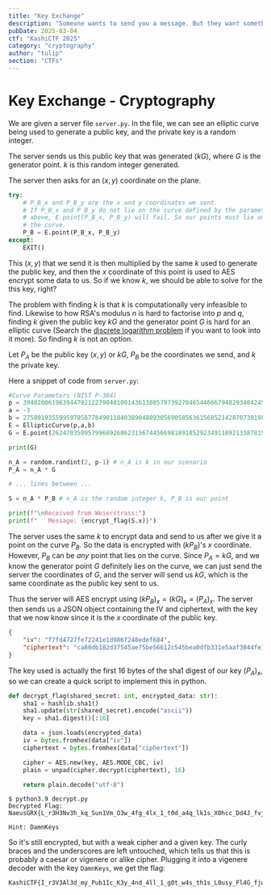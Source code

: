 ```yaml
---
title: "Key Exchange"
description: "Someone wants to send you a message. But they want something from you first."
pubDate: 2025-03-04
ctf: "KashiCTF 2025"
category: "cryptography"
author: "tulip"
section: "CTFs"
---
```


# Key Exchange - Cryptography

We are given a server file `server.py`. In the file, we can see an elliptic curve being used to generate a public key, and the private key is a random integer.

The server sends us this public key that was generated $(kG)$, where $G$ is the generator point. $k$ is this random integer generated. 

The server then asks for an $(x,y)$ coordinate on the plane.

```py
try:
    # P_B_x and P_B_y are the x and y coordinates we sent.
    # If P_B_x and P_B_y do not lie on the curve defined by the parameters
    # above, E.point(P_B_x, P_B_y) will fail. So our points must lie on 
    # the curve.
    P_B = E.point(P_B_x, P_B_y)
except:
    EXIT()
```

This $(x,y)$ that we send it is then multiplied by the same $k$ used to generate the public key, and then the $x$ coordinate of this point is used to AES encrypt some data to us. So if we know $k$, we should be able to solve for the this key, right?

The problem with finding $k$ is that $k$ is computationally very infeasible to find. Likewise to how RSA's modulus $n$ is hard to factorise into $p$ and $q$, finding $k$ given the public key $kG$ and the generator point $G$ is hard for an elliptic curve (Search the [discrete logarithm problem](https://enigbe.medium.com/about-elliptic-curves-and-dlp-ed76c5e27497) if you want to look into it more). So finding $k$ is not an option.

Let $P_A$ be the public key $(x,y)$ or $kG$, $P_B$ be the coordinates we send, and $k$ the private key.

Here a snippet of code from `server.py`:

```py
#Curve Parameters (NIST P-384)
p = 3940200619639447921227904010014361380579739270465446667948293404245721771496870329047266088258938001861606973112319
a = -3
b = 27580193559959705877849011840389048093056905856361568521428707301988689241309860865136260764883745107765439761230575
E = EllipticCurve(p,a,b)
G = E.point(26247035095799689268623156744566981891852923491109213387815615900925518854738050089022388053975719786650872476732087,8325710961489029985546751289520108179287853048861315594709205902480503199884419224438643760392947333078086511627871)

print(G)

n_A = random.randint(2, p-1) # n_A is k in our scenario
P_A = n_A * G

# ... lines between ...

S = n_A * P_B # n_A is the random integer k, P_B is our point

print(f"\nReceived from Weierstrass:")
print(f"   Message: {encrypt_flag(S.x)}")
```

The server uses the same $k$ to encrypt data and send to us after we give it a point on the curve $P_B$. So the data is encrypted with $(kP_{B})$'s $x$ coordinate. However, $P_B$ can be *any* point that lies on the curve. Since $P_A = kG$, and we know the generator point $G$ definitely lies on the curve, we can just send the server the coordinates of $G$, and the server will send us $kG$, which is the same coordinate as the public key sent to us.

Thus the server will AES encrypt using $(kP_B)_x = (kG)_x = (P_A)_x$. The server then sends us a JSON object containing the IV and ciphertext, with the key that we now know since it is the $x$ coordinate of the public key.

```json
{
    "iv": "f7fd4727fe72241e1d986f248edef684",
    "ciphertext": "ca80db182d37545ae75be56612c545bea0dfb331e5aaf3044fe13cc7791252ad79748f8bba7860e48527720c6d1b86ed2bf0e00ddd2e0661493856bd2d80d6ccf13e7bae217f0ead1b06cc8c522d191880d35e884a539302bae99a44f201f418"
}
```

The key used is actually the first 16 bytes of the sha1 digest of our key $(P_A)_x$, so we can create a quick script to implement this in python.

```py
def decrypt_flag(shared_secret: int, encrypted_data: str):
    sha1 = hashlib.sha1()
    sha1.update(str(shared_secret).encode("ascii"))
    key = sha1.digest()[:16]

    data = json.loads(encrypted_data)
    iv = bytes.fromhex(data["iv"])
    ciphertext = bytes.fromhex(data["ciphertext"])

    cipher = AES.new(key, AES.MODE_CBC, iv)
    plain = unpad(cipher.decrypt(ciphertext), 16)

    return plain.decode("utf-8")
```

```
$ python3.9 decrypt.py
Decrypted Flag: NaeusGRX{L_r3H3Nv3h_kq_Sun1Vm_O3w_4fg_4lx_1_t0d_a4q_lk1s_X0hcc_Dd4J_fvjBIYJr}

Hint: DamnKeys
```

So it's still encrypted, but with a weak cipher and a given key. The curly braces and the underscores are left untouched, which tells us that this is probably a caesar or vigenere or alike cipher. Plugging it into a vigenere decoder with the key `DamnKeys`, we get the flag:

```
KashiCTF{I_r3V3Al3d_my_Pub1Ic_K3y_4nd_4ll_1_g0t_w4s_th1s_L0usy_Fl4G_fjwREARo}
```
